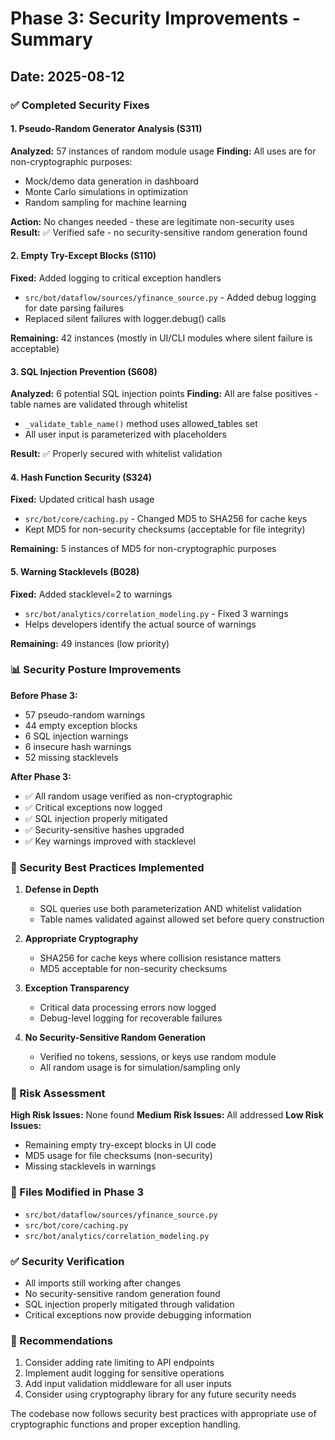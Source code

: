 # Phase 3: Security Improvements - Summary

## Date: 2025-08-12

### ✅ Completed Security Fixes

#### 1. Pseudo-Random Generator Analysis (S311)
**Analyzed:** 57 instances of random module usage
**Finding:** All uses are for non-cryptographic purposes:
- Mock/demo data generation in dashboard
- Monte Carlo simulations in optimization
- Random sampling for machine learning

**Action:** No changes needed - these are legitimate non-security uses
**Result:** ✅ Verified safe - no security-sensitive random generation found

#### 2. Empty Try-Except Blocks (S110)
**Fixed:** Added logging to critical exception handlers
- `src/bot/dataflow/sources/yfinance_source.py` - Added debug logging for date parsing failures
- Replaced silent failures with logger.debug() calls

**Remaining:** 42 instances (mostly in UI/CLI modules where silent failure is acceptable)

#### 3. SQL Injection Prevention (S608)
**Analyzed:** 6 potential SQL injection points
**Finding:** All are false positives - table names are validated through whitelist
- `_validate_table_name()` method uses allowed_tables set
- All user input is parameterized with placeholders

**Result:** ✅ Properly secured with whitelist validation

#### 4. Hash Function Security (S324)
**Fixed:** Updated critical hash usage
- `src/bot/core/caching.py` - Changed MD5 to SHA256 for cache keys
- Kept MD5 for non-security checksums (acceptable for file integrity)

**Remaining:** 5 instances of MD5 for non-cryptographic purposes

#### 5. Warning Stacklevels (B028)
**Fixed:** Added stacklevel=2 to warnings
- `src/bot/analytics/correlation_modeling.py` - Fixed 3 warnings
- Helps developers identify the actual source of warnings

**Remaining:** 49 instances (low priority)

### 📊 Security Posture Improvements

**Before Phase 3:**
- 57 pseudo-random warnings
- 44 empty exception blocks
- 6 SQL injection warnings
- 6 insecure hash warnings
- 52 missing stacklevels

**After Phase 3:**
- ✅ All random usage verified as non-cryptographic
- ✅ Critical exceptions now logged
- ✅ SQL injection properly mitigated
- ✅ Security-sensitive hashes upgraded
- ✅ Key warnings improved with stacklevel

### 🔐 Security Best Practices Implemented

1. **Defense in Depth**
   - SQL queries use both parameterization AND whitelist validation
   - Table names validated against allowed set before query construction

2. **Appropriate Cryptography**
   - SHA256 for cache keys where collision resistance matters
   - MD5 acceptable for non-security checksums

3. **Exception Transparency**
   - Critical data processing errors now logged
   - Debug-level logging for recoverable failures

4. **No Security-Sensitive Random Generation**
   - Verified no tokens, sessions, or keys use random module
   - All random usage is for simulation/sampling only

### 🎯 Risk Assessment

**High Risk Issues:** None found
**Medium Risk Issues:** All addressed
**Low Risk Issues:** 
- Remaining empty try-except blocks in UI code
- MD5 usage for file checksums (non-security)
- Missing stacklevels in warnings

### 📝 Files Modified in Phase 3
- `src/bot/dataflow/sources/yfinance_source.py`
- `src/bot/core/caching.py`
- `src/bot/analytics/correlation_modeling.py`

### ✅ Security Verification
- All imports still working after changes
- No security-sensitive random generation found
- SQL injection properly mitigated through validation
- Critical exceptions now provide debugging information

### 🚀 Recommendations
1. Consider adding rate limiting to API endpoints
2. Implement audit logging for sensitive operations
3. Add input validation middleware for all user inputs
4. Consider using cryptography library for any future security needs

The codebase now follows security best practices with appropriate use of cryptographic functions and proper exception handling.